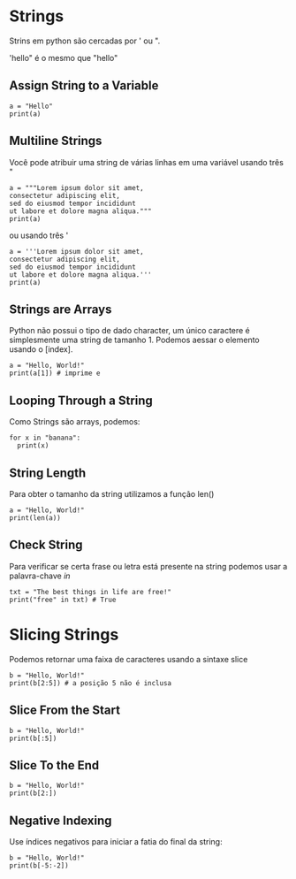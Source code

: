 # Strings
Strins em python são cercadas por ' ou ".

'hello" é o mesmo que "hello"

## Assign String to a Variable

```
a = "Hello"
print(a)
```

## Multiline Strings
Você pode atribuir uma string de várias linhas em uma variável usando três "

```
a = """Lorem ipsum dolor sit amet,
consectetur adipiscing elit,
sed do eiusmod tempor incididunt
ut labore et dolore magna aliqua."""
print(a) 
```
ou usando três '
```
a = '''Lorem ipsum dolor sit amet,
consectetur adipiscing elit,
sed do eiusmod tempor incididunt
ut labore et dolore magna aliqua.'''
print(a) 
```

## Strings are Arrays
Python não possui o tipo de dado character, um único caractere é simplesmente uma string de tamanho 1.
Podemos aessar o elemento usando o [index].

```
a = "Hello, World!"
print(a[1]) # imprime e
```

## Looping Through a String
Como Strings são arrays, podemos:

```
for x in "banana":
  print(x)
```

## String Length
Para obter o tamanho da string utilizamos a função len()

```
a = "Hello, World!"
print(len(a))
```

## Check String
Para verificar se certa frase ou letra está presente na string podemos usar a palavra-chave _in_

```
txt = "The best things in life are free!"
print("free" in txt) # True
```

# Slicing Strings
Podemos retornar uma faixa de caracteres usando a sintaxe slice

```
b = "Hello, World!"
print(b[2:5]) # a posição 5 não é inclusa
```

## Slice From the Start
```
b = "Hello, World!"
print(b[:5])
```

## Slice To the End
```
b = "Hello, World!"
print(b[2:])
```

## Negative Indexing
Use índices negativos para iniciar a fatia do final da string:

```
b = "Hello, World!"
print(b[-5:-2])
```